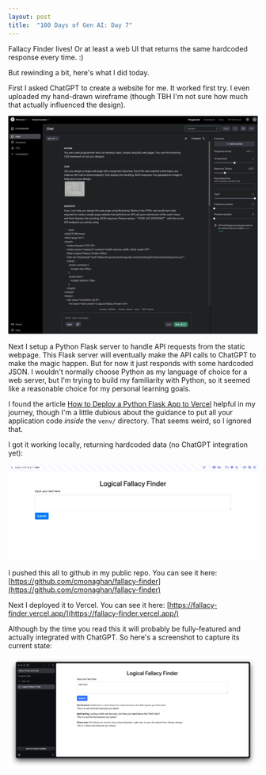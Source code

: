 ```yaml
---
layout: post
title:  "100 Days of Gen AI: Day 7"
---
```


Fallacy Finder lives! Or at least a web UI that returns the same hardcoded response every time. :)

But rewinding a bit, here's what I did today.

First I asked ChatGPT to create a website for me. It worked first try. I even uploaded my hand-drawn wireframe (though TBH I'm not sure how much that actually influenced the design).

![ChatGPT creates the Fallacy Finder webpage](/assets/2024-08-22-fallacy-finder-chatgpt-creates-a-webpage.png)

Next I setup a Python Flask server to handle API requests from the static webpage. This Flask server will eventually make the API calls to ChatGPT to make the magic happen. But for now it just responds with some hardcoded JSON. I wouldn't normally choose Python as my language of choice for a web server, but I'm trying to build my familiarity with Python, so it seemed like a reasonable choice for my personal learning goals.

I found the article [How to Deploy a Python Flask App to Vercel](https://dev.to/andrewbaisden/how-to-deploy-a-python-flask-app-to-vercel-2o5k) helpful in my journey, though I'm a little dubious about the guidance to put all your application code *inside* the `venv/` directory. That seems weird, so I ignored that.

I got it working locally, returning hardcoded data (no ChatGPT integration yet):

![Fallacy Finder webapp working locally](/assets/2024-08-22-fallacy-finder-working-locally.gif)

I pushed this all to github in my public repo. You can see it here: [https://github.com/cmonaghan/fallacy-finder](https://github.com/cmonaghan/fallacy-finder)

Next I deployed it to Vercel. You can see it here: [https://fallacy-finder.vercel.app/](https://fallacy-finder.vercel.app/)

Although by the time you read this it will probably be fully-featured and actually integrated with ChatGPT. So here's a screenshot to capture its current state:

![Fallacy Finder webapp deployed on vercel](/assets/2024-08-22-fallacy-finder-on-vercel.png)

